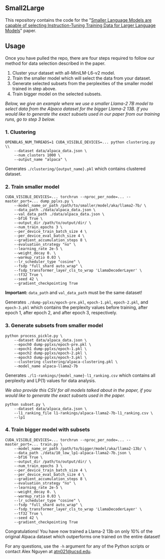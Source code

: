 ## Small2Large
This repository contains the code for the "[Smaller Language Models are capable of selecting Instruction-Tuning Training Data for Larger Language Models](https://placehold.co/600x400)" paper.

## Usage
Once you have pulled the repo, there are four steps required to follow our method for data selection described in the paper.

1. Cluster your dataset with all-MiniLM-L6-v2 model.
2. Train the smaller model which will select the data from your dataset.
3. Generate selected subsets from the perplexities of the smaller model trained in step above.
4. Train bigger model on the selected subsets.

*Below, we give an example where we use a smaller Llama-2 7B model to select data from the Alpaca dataset for the bigger Llama-2 13B. If you would like to generate the exact subsets used in our paper from our training runs, go to step 3 below.*

### 1. Clustering
```
OPENBLAS_NUM_THREADS=1 CUDA_VISIBLE_DEVICES=... python clustering.py \\
    --dataset data/alpaca_data.json \
    --num_clusters 1000 \
    --output_name "alpaca" \
```
Generates `./clustering/{output_name}.pkl` which contains clustered dataset.

### 2. Train smaller model
```
CUDA_VISIBLE_DEVICES=... torchrun --nproc_per_node=... --master_port=... dump_pplxs.py \
    --model_name_or_path /path/to/smaller/model/aka/llama2-7b/ \
    --data_path ./data/alpaca_data.json \
    --val_data_path ./data/alpaca_data.json \
    --bf16 True \
    --output_dir /path/to/output/dir/ \
    --num_train_epochs 3 \
    --per_device_train_batch_size 4 \
    --per_device_eval_batch_size 4 \
    --gradient_accumulation_steps 8 \
    --evaluation_strategy "no" \
    --learning_rate 2e-5 \
    --weight_decay 0. \
    --warmup_ratio 0.03 \
    --lr_scheduler_type "cosine" \
    --fsdp "full_shard auto_wrap" \
    --fsdp_transformer_layer_cls_to_wrap 'LlamaDecoderLayer' \
    --tf32 True \
    --seed 42 \
    --gradient_checkpointing True
```
**Important:** `data_path` and `val_data_path` must be the same dataset!

Generates `./dump-pplxs/epoch-pre.pkl`, `epoch-1.pkl`, `epoch-2.pkl`, and `epoch-3.pkl` which contains the perplexity values before training, after epoch 1, after epoch 2, and after epoch 3, respectively.

### 3. Generate subsets from smaller model

```
python process_pickle.py \
    --dataset data/alpaca_data.json \
    --epoch0 dump-pplxs/epoch-pre.pkl \
    --epoch1 dump-pplxs/epoch-1.pkl \
    --epoch2 dump-pplxs/epoch-2.pkl \
    --epoch3 dump-pplxs/epoch-3.pkl \
    --clustering clustering/alpaca-clustering.pkl \
    --model_name alpaca-llama2-7b
```

Generates `./l1-rankings/{model_name}-l1_ranking.csv` which contains all perplexity and LP(1) values for data analysis.

*We also provide this CSV for all models talked about in the paper, if you would like to generate the exact subsets used in the paper.*

```
python subset.py \
    --dataset data/alpaca_data.json \
    --l1_ranking_file l1-rankings/alpaca-llama2-7b-l1_ranking.csv \
    --lp1
```

### 4. Train bigger model with subsets

```
CUDA_VISIBLE_DEVICES=... torchrun --nproc_per_node=... --master_port=... train.py \
    --model_name_or_path /path/to/bigger/model/aka/llama2-13b/ \
    --data_path ./data/10_low_lp1-alpaca-llama2-7b.json \
    --bf16 True \
    --output_dir /path/to/output/dir/ \
    --num_train_epochs 3 \
    --per_device_train_batch_size 4 \
    --per_device_eval_batch_size 4 \
    --gradient_accumulation_steps 8 \
    --evaluation_strategy "no" \
    --learning_rate 2e-5 \
    --weight_decay 0. \
    --warmup_ratio 0.03 \
    --lr_scheduler_type "cosine" \
    --fsdp "full_shard auto_wrap" \
    --fsdp_transformer_layer_cls_to_wrap 'LlamaDecoderLayer' \
    --tf32 True \
    --seed 42 \
    --gradient_checkpointing True
```

Congratulations! You have now trained a Llama-2 13b on only 10% of the original Alpaca dataset which outperforms one trained on the entire dataset!

For any questions, use the `-h` argument for any of the Python scripts or contact Alex Nguyen at atn021@ucsd.edu.